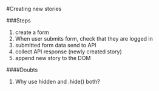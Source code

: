 #Creating new stories

###Steps 
1. create a form
2. When user submits form, check that they are logged in
2. submitted form data send to API
3. collect API response (newly created story)
4. append new story to the DOM

####Doubts
1. Why use hidden and .hide() both?